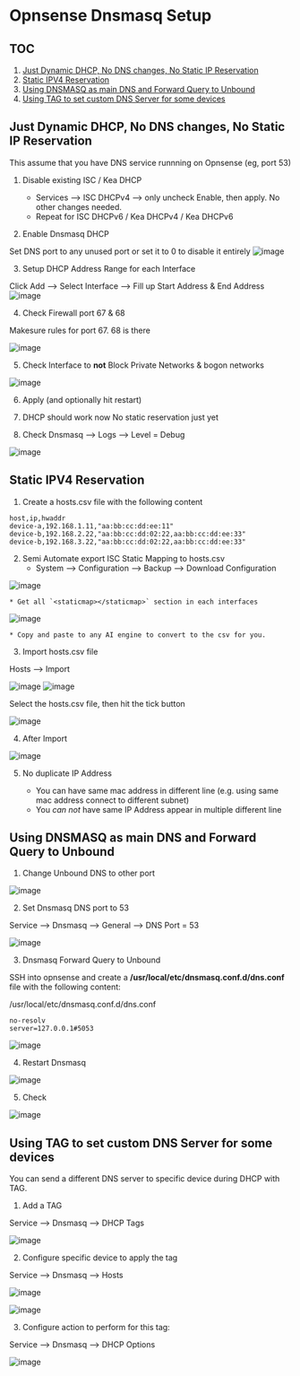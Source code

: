 # Opnsense Dnsmasq Setup
## TOC
1. [Just Dynamic DHCP, No DNS changes, No Static IP Reservation](#just-dynamic-dhcp-no-dns-changes-no-static-ip-reservation)
2. [Static IPV4 Reservation](#Static-IPV4-Reservation)
3. [Using DNSMASQ as main DNS and Forward Query to Unbound](#Using-DNSMASQ-as-main-DNS-and-Forward-Query-to-Unbound)
4. [Using TAG to set custom DNS Server for some devices](#Using-TAG-to-set-custom-DNS-Server-for-some-devices)
    
## Just Dynamic DHCP, No DNS changes, No Static IP Reservation
This assume that you have DNS service runnning on Opnsense (eg, port 53)

1. Disable existing ISC / Kea DHCP
   * Services --> ISC DHCPv4 --> only uncheck Enable, then apply. No other changes needed.
   * Repeat for ISC DHCPv6 / Kea DHCPv4 / Kea DHCPv6

2. Enable Dnsmasq DHCP

Set DNS port to any unused port or set it to 0 to disable it entirely
![image](https://github.com/user-attachments/assets/bffec432-86ad-4c23-8812-e5c2a3ee5100)

3. Setup DHCP Address Range for each Interface

Click Add --> Select Interface --> Fill up Start Address & End Address
![image](https://github.com/user-attachments/assets/2925b378-503f-4764-846b-ab080e4b053d)

4. Check Firewall port 67 & 68

Makesure rules for port 67. 68 is there

![image](https://github.com/user-attachments/assets/0136cf95-aff7-4a9e-af6e-4955db5ee0c7)

5. Check Interface to **not** Block Private Networks & bogon networks
   
![image](https://github.com/user-attachments/assets/60c58d24-970e-446b-8e39-03fdd83a91ef)

6. Apply (and optionally hit restart)

7. DHCP should work now
No static reservation just yet
   
8. Check Dnsmasq --> Logs --> Level = Debug

![image](https://github.com/user-attachments/assets/3c8a13a3-6090-45d8-a1ed-b64789691d16)


## Static IPV4 Reservation
1. Create a hosts.csv file with the following content

```
host,ip,hwaddr
device-a,192.168.1.11,"aa:bb:cc:dd:ee:11"
device-b,192.168.2.22,"aa:bb:cc:dd:02:22,aa:bb:cc:dd:ee:33"
device-b,192.168.3.22,"aa:bb:cc:dd:02:22,aa:bb:cc:dd:ee:33"
```

2. Semi Automate export ISC Static Mapping to hosts.csv
    * System --> Configuration --> Backup --> Download Configuration

![image](https://github.com/user-attachments/assets/17cdb83c-fa9b-4946-9698-bc81f733d68f)

    * Get all `<staticmap></staticmap>` section in each interfaces

![image](https://github.com/user-attachments/assets/d09ec6c2-607d-4270-be34-d0126fa11a8e)

    * Copy and paste to any AI engine to convert to the csv for you.

    
3. Import hosts.csv file

Hosts --> Import

![image](https://github.com/user-attachments/assets/390c042a-a609-4e08-a734-fc23823b3bb7)
![image](https://github.com/user-attachments/assets/4dff2bd0-3e91-4882-9b35-ea46cfd1046b)

Select the hosts.csv file, then hit the tick button

![image](https://github.com/user-attachments/assets/c3e3249c-1697-47ea-8087-c806045e1374)

4. After Import

![image](https://github.com/user-attachments/assets/145d3202-ce8c-4b90-9e39-fa449acfaa8e)

5. No duplicate IP Address

    * You can have same mac address in different line (e.g. using same mac address connect to different subnet)
    * You *can not* have same IP Address appear in multiple different line
  
## Using DNSMASQ as main DNS and Forward Query to Unbound
1. Change Unbound DNS to other port

![image](https://github.com/user-attachments/assets/32f9b7db-80eb-4703-8d6b-5a1f369111d1)


2. Set Dnsmasq DNS port to 53

Service --> Dnsmasq --> General --> DNS Port = 53

![image](https://github.com/user-attachments/assets/abbd264e-279d-4d1f-b7ae-708a0e604f23)

3. Dnsmasq Forward Query to Unbound

SSH into opnsense and create a **/usr/local/etc/dnsmasq.conf.d/dns.conf** file with the following content:
 
/usr/local/etc/dnsmasq.conf.d/dns.conf
```
no-resolv
server=127.0.0.1#5053
```

![image](https://github.com/user-attachments/assets/ef9850e1-7164-42c5-8c7a-f062a8cb428f)


4. Restart Dnsmasq

![image](https://github.com/user-attachments/assets/ec112db7-2d76-42f3-9f02-eff387b34b61)

5. Check

![image](https://github.com/user-attachments/assets/f7b2f630-b2eb-474c-a3ef-fbd8cd3878ae)


## Using TAG to set custom DNS Server for some devices

You can send a different DNS server to specific device during DHCP with TAG. 

1. Add a TAG
   
Service --> Dnsmasq --> DHCP Tags

![image](https://github.com/user-attachments/assets/415c2705-c5dd-4498-8e71-7d899c4b74dd)

2. Configure specific device to apply the tag

Service --> Dnsmasq --> Hosts

![image](https://github.com/user-attachments/assets/e9708134-6a47-4836-a351-da80558045e1)
   
![image](https://github.com/user-attachments/assets/5feabd86-c489-416d-957b-973eff1f622c)


3. Configure action to perform for this tag:
   
Service --> Dnsmasq --> DHCP Options

![image](https://github.com/user-attachments/assets/5db4c3fa-14e6-4fcd-b080-ac62e31b9d62)



